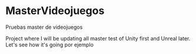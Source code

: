 # MasterVideojuegos
Pruebas master de videojuegos

Project where I will be updating all master test of Unity first and Unreal later.
Let's see how it's going
 por ejemplo